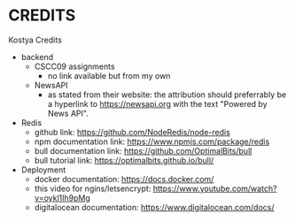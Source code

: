 # CREDITS
  
Kostya Credits
- backend 
  - CSCC09 assignments
    - no link available but from my own 
  - NewsAPI
    - as stated from their website: the attribution should preferrably be a hyperlink to https://newsapi.org with the text "Powered by News API".
- Redis
  - github link: https://github.com/NodeRedis/node-redis
  - npm documentation link: https://www.npmjs.com/package/redis
  - bull documentation link: https://github.com/OptimalBits/bull
  - bull tutorial link: https://optimalbits.github.io/bull/
- Deployment
  - docker documentation: https://docs.docker.com/
  - this video for ngins/letsencrypt: https://www.youtube.com/watch?v=oykl1Ih9pMg
  -  digitalocean documentation: https://www.digitalocean.com/docs/
